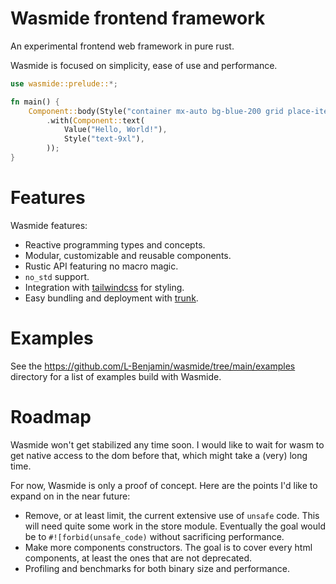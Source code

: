 # Wasmide frontend framework

An experimental frontend web framework in pure rust.

Wasmide is focused on simplicity, ease of use and performance.

```rust
use wasmide::prelude::*;

fn main() {
    Component::body(Style("container mx-auto bg-blue-200 grid place-items-center"))
        .with(Component::text(
            Value("Hello, World!"),
            Style("text-9xl"),
        ));
}
```

# Features

Wasmide features:

+ Reactive programming types and concepts.
+ Modular, customizable and reusable components.
+ Rustic API featuring no macro magic.
+ `no_std` support.
+ Integration with [tailwindcss](https://tailwindcss.com/) for styling.
+ Easy bundling and deployment with [trunk](https://trunkrs.dev/).

# Examples

See the https://github.com/L-Benjamin/wasmide/tree/main/examples directory for a list of examples build with Wasmide.

# Roadmap

Wasmide won't get stabilized any time soon. I would like to wait for wasm to get
native access to the dom before that, which might take a (very) long time.

For now, Wasmide is only a proof of concept. Here are the points I'd like to expand on in the near future:
+ Remove, or at least limit, the current extensive use of `unsafe` code. This will need quite some work in the store module. Eventually the goal would be to `#![forbid(unsafe_code)` without sacrificing performance.
+ Make more components constructors. The goal is to cover every html components, at least the ones that are not deprecated.
+ Profiling and benchmarks for both binary size and performance.